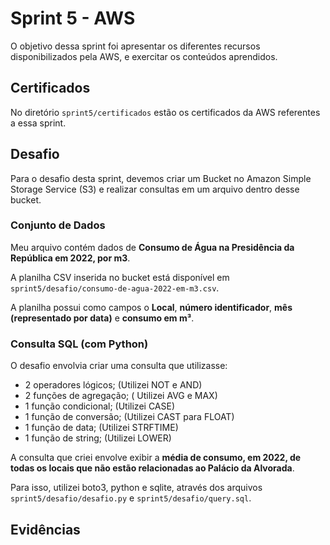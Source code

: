 # Sprint 5 - AWS

O objetivo dessa sprint foi apresentar os diferentes recursos disponibilizados pela AWS, e exercitar os conteúdos aprendidos.

## Certificados

No diretório `sprint5/certificados` estão os certificados da AWS referentes a essa sprint.

## Desafio

Para o desafio desta sprint, devemos criar um Bucket no Amazon Simple Storage Service (S3) e realizar consultas em um arquivo dentro desse bucket.

### Conjunto de Dados

Meu arquivo contém dados de **Consumo de Água na Presidência da República em 2022, por m3**.

A planilha CSV inserida no bucket está disponível em `sprint5/desafio/consumo-de-agua-2022-em-m3.csv`.

A planilha possui como campos o **Local**, **número identificador**, **mês (representado por data)** e **consumo em m³**.

### Consulta SQL (com Python)

O desafio envolvia criar uma consulta que utilizasse:

- 2 operadores lógicos; (Utilizei NOT e AND)
- 2 funções de agregação; ( Utilizei AVG e MAX)
- 1 função condicional; (Utilizei CASE)
- 1 função de conversão; (Utilizei CAST para FLOAT)
- 1 função de data; (Utilizei STRFTIME)
- 1 função de string; (Utilizei LOWER)

A consulta que criei envolve exibir a **média de consumo, em 2022, de todas os locais que não estão relacionadas ao Palácio da Alvorada**.

Para isso, utilizei boto3, python e sqlite, através dos arquivos `sprint5/desafio/desafio.py` e `sprint5/desafio/query.sql`.

## Evidências
